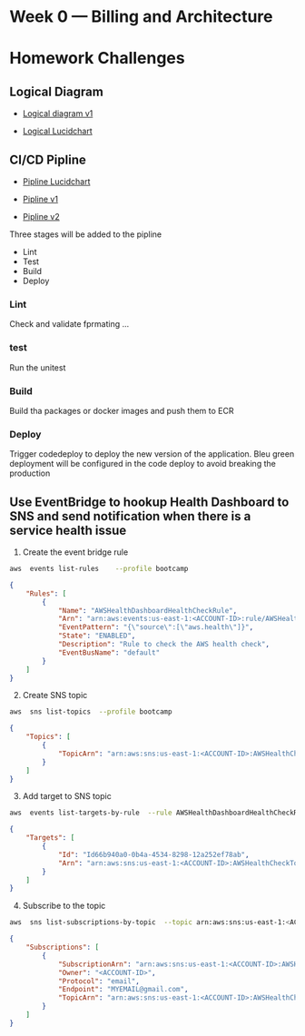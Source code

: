# Week 0 — Billing and Architecture

# Homework Challenges

## Logical Diagram

- [Logical diagram v1](../week0/images/Cruddur%20-%20Logical%20Diagram.png)

- [Logical Lucidchart](https://lucid.app/lucidchart/49f7d1f7-ff3a-471b-8674-bd23124c4ef6/edit?viewport_loc=-414%2C-463%2C2899%2C1459%2C0_0&invitationId=inv_13e5eaeb-5cc2-426c-afbd-9f1aa4c6acb5)


## CI/CD Pipline

- [Pipline Lucidchart](https://lucid.app/lucidchart/12ffdba1-6cff-46f2-b665-1a8773b81caf/edit?beaconFlowId=5E31E2692B026FAE&invitationId=inv_62dffc7f-1b95-46b9-94c8-2b8828bdf9ec&page=0_0#)

- [Pipline v1](../week0/images/Crudur%20-%20Pipline.png)
- [Pipline v2](../week0/images/Crudur%20-%20Pipline-v2.png)


Three stages will be added to the pipline

- Lint
- Test
- Build
- Deploy
  
### Lint
Check and validate fprmating ...

### test
Run the unitest 

### Build
Build tha packages or docker images and push them to ECR

### Deploy 
Trigger codedeploy to deploy the new version of the application. Bleu green deployment will be configured in the code deploy to avoid breaking the production

## Use EventBridge to hookup Health Dashboard to SNS and send notification when there is a service health issue


1. Create the event bridge rule
```bash
aws  events list-rules    --profile bootcamp
```

```json
{
    "Rules": [
        {
            "Name": "AWSHealthDashboardHealthCheckRule",
            "Arn": "arn:aws:events:us-east-1:<ACCOUNT-ID>:rule/AWSHealthDashboardHealthCheckRule",
            "EventPattern": "{\"source\":[\"aws.health\"]}",
            "State": "ENABLED",
            "Description": "Rule to check the AWS health check",
            "EventBusName": "default"
        }
    ]
}
```

2. Create SNS topic

```bash
aws  sns list-topics  --profile bootcamp
```
```json
{
    "Topics": [
        {
            "TopicArn": "arn:aws:sns:us-east-1:<ACCOUNT-ID>:AWSHealthCheckTopic"
        }
    ]
}
```
3. Add target to SNS topic
```bash
aws  events list-targets-by-rule  --rule AWSHealthDashboardHealthCheckRule   --profile bootcamp
```
```json
{
    "Targets": [
        {
            "Id": "Id66b940a0-0b4a-4534-8298-12a252ef78ab",
            "Arn": "arn:aws:sns:us-east-1:<ACCOUNT-ID>:AWSHealthCheckTopic"
        }
    ]
}
```
4. Subscribe to the topic
```bash
aws  sns list-subscriptions-by-topic  --topic arn:aws:sns:us-east-1:<ACCOUNT-ID>:AWSHealthCheckTopic   --profile bootcamp
```
```json
{
    "Subscriptions": [
        {
            "SubscriptionArn": "arn:aws:sns:us-east-1:<ACCOUNT-ID>:AWSHealthCheckTopic:ceff8deb-c0b8-439c-8875-4cda5ae9ad88",
            "Owner": "<ACCOUNT-ID>",
            "Protocol": "email",
            "Endpoint": "MYEMAIL@gmail.com",
            "TopicArn": "arn:aws:sns:us-east-1:<ACCOUNT-ID>:AWSHealthCheckTopic"
        }
    ]
}
```